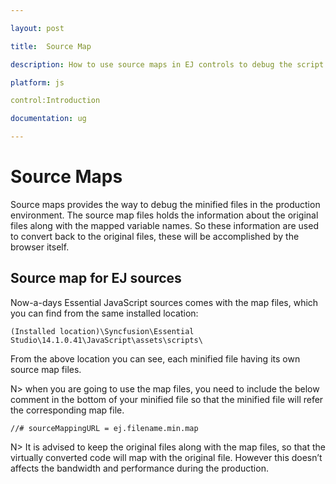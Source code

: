```yaml
---

layout: post

title:  Source Map

description: How to use source maps in EJ controls to debug the script files 

platform: js

control:Introduction

documentation: ug

---
```


# Source Maps

Source maps provides the way to debug the minified files in the production environment. The source map files holds the information about the original files along with the mapped variable names. So these information are used to convert back to the original files, these will be accomplished by the browser itself.

## Source map for EJ sources

Now-a-days Essential JavaScript sources comes with the map files, which you can find from the same installed location:

`(Installed location)\Syncfusion\Essential Studio\14.1.0.41\JavaScript\assets\scripts\`

From the above location you can see, each minified file having its own source map files. 

N>  when you are going to use the map files, you need to include the below comment in the bottom of your minified file so that the minified file will refer the corresponding map file.

`//# sourceMappingURL = ej.filename.min.map `

N> It is advised to keep the original files along with the map files, so that the virtually converted code will map with the original file. However this doesn’t affects the bandwidth and performance during the production.


